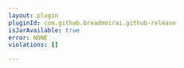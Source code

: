 ```yaml
---
layout: plugin
pluginId: com.github.breadmoirai.github-release
isJarAvailable: true
error: NONE
violations: []

---
```

